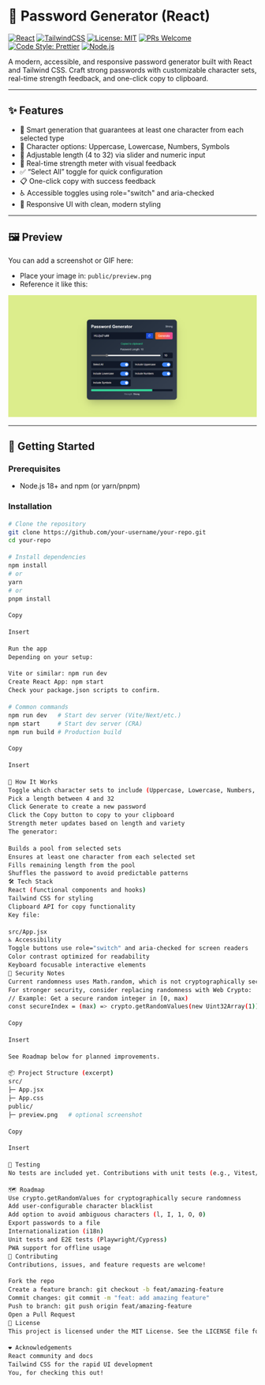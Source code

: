 # 🔐 Password Generator (React)

[![React](https://img.shields.io/badge/React-18+-61DAFB?logo=react&logoColor=white)](https://react.dev/)
[![TailwindCSS](https://img.shields.io/badge/Tailwind%20CSS-3.x-06B6D4?logo=tailwindcss&logoColor=white)](https://tailwindcss.com/)
[![License: MIT](https://img.shields.io/badge/License-MIT-2ea44f)](#-license)
[![PRs Welcome](https://img.shields.io/badge/PRs-welcome-brightgreen.svg)](#-contributing)
[![Code Style: Prettier](https://img.shields.io/badge/code_style-prettier-ff69b4.svg?logo=prettier&logoColor=white)](https://prettier.io/)
[![Node.js](https://img.shields.io/badge/Node.js-18+-339933?logo=node.js&logoColor=white)](https://nodejs.org/)

A modern, accessible, and responsive password generator built with React and Tailwind CSS. Craft strong passwords with customizable character sets, real-time strength feedback, and one-click copy to clipboard.

---

## ✨ Features

- 🎯 Smart generation that guarantees at least one character from each selected type
- 🔡 Character options: Uppercase, Lowercase, Numbers, Symbols
- 📏 Adjustable length (4 to 32) via slider and numeric input
- 🧠 Real-time strength meter with visual feedback
- ✅ “Select All” toggle for quick configuration
- 📋 One-click copy with success feedback
- ♿ Accessible toggles using role="switch" and aria-checked
- 📱 Responsive UI with clean, modern styling

---

## 🖼️ Preview

You can add a screenshot or GIF here:

- Place your image in: `public/preview.png`
- Reference it like this:

![App Preview](https://github.com/TechFlies/Password-Generator-React/blob/9c5b3d8588694aebcb8764aeb963a83a6f0d5366/Screenshot%202025-10-18%20010830_edited.png)

---

## 🚀 Getting Started

### Prerequisites
- Node.js 18+ and npm (or yarn/pnpm)

### Installation

```bash
# Clone the repository
git clone https://github.com/your-username/your-repo.git
cd your-repo

# Install dependencies
npm install
# or
yarn
# or
pnpm install

Copy

Insert

Run the app
Depending on your setup:

Vite or similar: npm run dev
Create React App: npm start
Check your package.json scripts to confirm.

# Common commands
npm run dev   # Start dev server (Vite/Next/etc.)
npm start     # Start dev server (CRA)
npm run build # Production build

Copy

Insert

🧩 How It Works
Toggle which character sets to include (Uppercase, Lowercase, Numbers, Symbols)
Pick a length between 4 and 32
Click Generate to create a new password
Click the Copy button to copy to your clipboard
Strength meter updates based on length and variety
The generator:

Builds a pool from selected sets
Ensures at least one character from each selected set
Fills remaining length from the pool
Shuffles the password to avoid predictable patterns
🛠️ Tech Stack
React (functional components and hooks)
Tailwind CSS for styling
Clipboard API for copy functionality
Key file:

src/App.jsx
♿ Accessibility
Toggle buttons use role="switch" and aria-checked for screen readers
Color contrast optimized for readability
Keyboard focusable interactive elements
🔐 Security Notes
Current randomness uses Math.random, which is not cryptographically secure.
For stronger security, consider replacing randomness with Web Crypto:
// Example: Get a secure random integer in [0, max)
const secureIndex = (max) => crypto.getRandomValues(new Uint32Array(1))[0] % max

Copy

Insert

See Roadmap below for planned improvements.

📦 Project Structure (excerpt)
src/
├─ App.jsx
├─ App.css
public/
├─ preview.png   # optional screenshot

Copy

Insert

🧪 Testing
No tests are included yet. Contributions with unit tests (e.g., Vitest/Jest + React Testing Library) are welcome.

🗺️ Roadmap
Use crypto.getRandomValues for cryptographically secure randomness
Add user-configurable character blacklist
Add option to avoid ambiguous characters (l, I, 1, O, 0)
Export passwords to a file
Internationalization (i18n)
Unit tests and E2E tests (Playwright/Cypress)
PWA support for offline usage
🤝 Contributing
Contributions, issues, and feature requests are welcome!

Fork the repo
Create a feature branch: git checkout -b feat/amazing-feature
Commit changes: git commit -m "feat: add amazing feature"
Push to branch: git push origin feat/amazing-feature
Open a Pull Request
📄 License
This project is licensed under the MIT License. See the LICENSE file for details.

❤️ Acknowledgements
React community and docs
Tailwind CSS for the rapid UI development
You, for checking this out!
